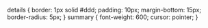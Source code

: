 details {
    border: 1px solid #ddd;
    padding: 10px;
    margin-bottom: 15px;
    border-radius: 5px;
}
summary {
    font-weight: 600;
    cursor: pointer;
}
